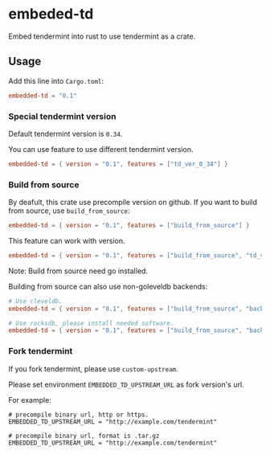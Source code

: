 # embeded-td
Embed tendermint into rust to use tendermint as a crate.

## Usage

Add this line into `Cargo.toml`:

```toml
embedded-td = "0.1"
```

### Special tendermint version

Default tendermint version is `0.34`.

You can use feature to use different tendermint version.

```toml
embedded-td = { version = "0.1", features = ["td_ver_0_34"] }
```

### Build from source

By deafult, this crate use precompile version on github.
If you want to build from source, use `build_from_source`:

```toml
embedded-td = { version = "0.1", features = ["build_from_source"] }
```

This feature can work with version.

```toml
embedded-td = { version = "0.1", features = ["build_from_source", "td_ver_0_34"] }
```

Note: Build from source need go installed.

Building from source can also use non-goleveldb backends:

```toml
# Use cleveldb.
embedded-td = { version = "0.1", features = ["build_from_source", "backend_cleveldb"] }

# Use rocksdb, please install needed software.
embedded-td = { version = "0.1", features = ["build_from_source", "backend_rocksdb"] }
```

### Fork tendermint

If you fork tendermint, please use `custom-upstream`.

Please set environment `EMBEDDED_TD_UPSTREAM_URL` as fork version's url.

For example:

```shell
# precompile binary url, http or https.
EMBEDDED_TD_UPSTREAM_URL = "http://example.com/tendermint"

# precompile binary url, format is .tar.gz
EMBEDDED_TD_UPSTREAM_URL = "http://example.com/tendermint"
```


